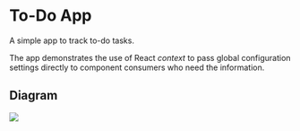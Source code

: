 # To-Do App

A simple app to track to-do tasks.

The app demonstrates the use of React *context* to pass global configuration settings directly to component consumers who need the information.

## Diagram
![](/assets/uml.png)

